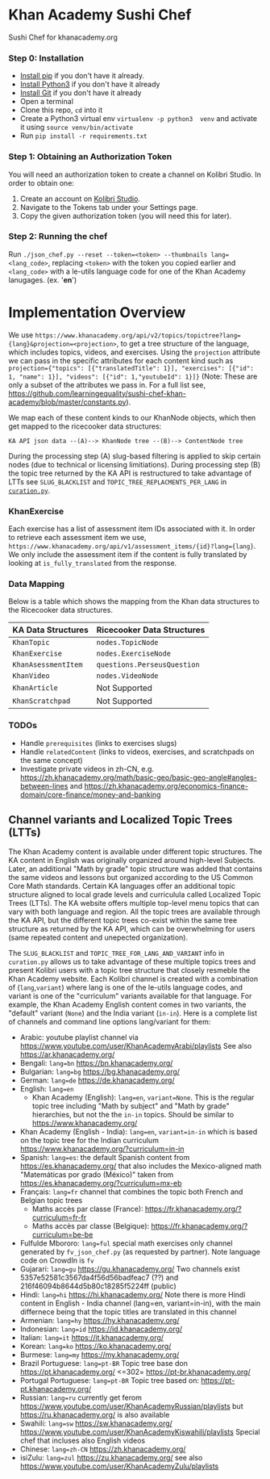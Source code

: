 # Khan Academy Sushi Chef

Sushi Chef for khanacademy.org

### Step 0: Installation

* [Install pip](https://pypi.python.org/pypi/pip) if you don't have it already.
* [Install Python3](https://www.python.org/downloads) if you don't have it already
* [Install Git](https://git-scm.com/book/en/v2/Getting-Started-Installing-Git) if you don't have it already
* Open a terminal
* Clone this repo, `cd` into it
* Create a Python3 virtual env `virtualenv -p python3  venv`
  and activate it using `source venv/bin/activate`
* Run `pip install -r requirements.txt`

### Step 1: Obtaining an Authorization Token ###
You will need an authorization token to create a channel on Kolibri Studio. In order to obtain one:

1. Create an account on [Kolibri Studio](https://contentworkshop.learningequality.org/).
2. Navigate to the Tokens tab under your Settings page.
3. Copy the given authorization token (you will need this for later).

### Step 2: Running the chef ###
Run `./json_chef.py --reset --token=<token> --thumbnails lang=<lang_code>`,
replacing `<token>` with the token you copied earlier and `<lang_code>` with a 
le-utils language code for one of the Khan Academy lanugages. (ex. '**en**')

<!--
 * Supported Language Codes: en, es, pt-BR, pt-PT, fr, sw
 * Lite Language Codes: zu
-->

# Implementation Overview

We use `https://www.khanacademy.org/api/v2/topics/topictree?lang={lang}&projection=<projection>`,
to get a tree structure of the language, which includes topics, videos, and exercises.
Using the `projection` attribute we can pass in the specific attributes for each 
content kind such as `projection={"topics": [{"translatedTitle": 1}], "exercises": [{"id": 1, "name": 1}], "videos": [{"id": 1,"youtubeId": 1}]}`
(Note: These are only a subset of the attributes we pass in. For a full list see,
https://github.com/learningequality/sushi-chef-khan-academy/blob/master/constants.py).

We map each of these content kinds to our KhanNode objects, which then get mapped
to the ricecooker data structures:

    KA API json data --(A)--> KhanNode tree --(B)--> ContentNode tree

During the processing step (A) slug-based filtering is applied to skip certain
nodes (due to technical or licensing limitiations). During processing step (B)
the topic tree returned by the KA API is restructured to take advantage of LTTs
see `SLUG_BLACKLIST` and `TOPIC_TREE_REPLACMENTS_PER_LANG` in [`curation.py`](./curation.py).





### KhanExercise

Each exercise has a list of assessment item IDs associated with it. In order to retrieve each assessment item we use, `https://www.khanacademy.org/api/v1/assessment_items/{id}?lang={lang}`. We only include the assessment item if the content is fully translated by looking at `is_fully_translated` from the response.

### Data Mapping
Below is a table which shows the mapping from the Khan data structures to the Ricecooker data structures.

| KA Data Structures    | Ricecooker Data Structures  |
| ------------------    | --------------------------  |
| `KhanTopic`           | `nodes.TopicNode`           |
| `KhanExercise`        | `nodes.ExerciseNode`        |
| `KhanAsessmentItem`   | `questions.PerseusQuestion` |
| `KhanVideo`           | `nodes.VideoNode`           |
| `KhanArticle`         | Not Supported               |
| `KhanScratchpad`      | Not Supported               |


### TODOs
 - Handle `prerequisites` (links to exercises slugs)
 - Handle `relatedContent` (links to videos, exercises, and scratchpads on the same concept)
 - Investigate private videos in zh-CN, e.g.
   https://zh.khanacademy.org/math/basic-geo/basic-geo-angle#angles-between-lines
   and https://zh.khanacademy.org/economics-finance-domain/core-finance/money-and-banking



## Channel variants and Localized Topic Trees (LTTs)
The Khan Academy content is available under different topic structures. The KA
content in English was originally organized around high-level Subjects. Later,
an additional "Math by grade" topic structure was added that contains the same
videos and lessons but organized according to the US Common Core Math standards.
Certain KA languages offer an additional topic structure aligned to local grade
levels and curriculula called Localized Topic Trees (LTTs). The KA website offers
multiple top-level menu topics that can vary with both language and region.
All the topic trees are available through the KA API, but the different topic
trees co-exist within the same tree structure as returned by the KA API, which
can be overwhelming for users (same repeated content and unepected organization).

The `SLUG_BLACKLIST` and `TOPIC_TREE_FOR_LANG_AND_VARIANT` info in `curation.py`
allows us to take advantage of these multiple topics trees and present Kolibri
users with a topic tree structure that closely resmeble the Khan Academy website.
Each Kolibri channel is created with a combination of (`lang`,`variant`) where
lang is one of the le-utils language codes, and variant is one of the "curriculum"
variants available for that language. For example, the Khan Academy English content
comes in two variants, the "default" variant (`None`) and the India variant (`in-in`).
Here is a complete list of channels and command line options lang/variant for them:

- Arabic: youtube playlist channel via https://www.youtube.com/user/KhanAcademyArabi/playlists
  See also https://ar.khanacademy.org/
- Bengali: `lang=bn` https://bn.khanacademy.org/
- Bulgarian: `lang=bg` https://bg.khanacademy.org/
- German: `lang=de` https://de.khanacademy.org/
- English: `lang=en`
  - Khan Academy (English): `lang=en`, `variant=None`. This is the regular topic
    tree including "Math by subject" and "Math by grade" hierarchies, but not
    the the `in-in` topics. Should be similar to https://www.khanacademy.org/
- Khan Academy (English - India): `lang=en`, `variant=in-in` which is based on the
  topic tree for the Indian curriculum https://www.khanacademy.org/?curriculum=in-in
- Spanish: `lang=es`: the default Spanish content from https://es.khanacademy.org/
  that also includes the Mexico-aligned math "Matemáticas por grado (México)"
  taken from https://es.khanacademy.org/?curriculum=mx-eb
- Français: `lang=fr` channel that combines the topic both French and Belgian topic trees
  - Maths accès par classe (France): https://fr.khanacademy.org/?curriculum=fr-fr
  - Maths accès par classe (Belgique): https://fr.khanacademy.org/?curriculum=be-be
- Fulfulde Mbororo: `lang=ful` special math exercises only channel generated by
  `fv_json_chef.py` (as requested by partner). Note language code on CrowdIn is `fv`
- Gujarari: `lang=gu` https://gu.khanacademy.org/
  Two channels exist 5357e52581c3567da4f56d56badfeac7 (??) and 216f46094b8644d5b80c18285f5224ff (public)
- Hindi: `lang=hi` https://hi.khanacademy.org/
  Note there is more Hindi content in English - India channel (lang=en, variant=in-in),
  with the main differnece being that the topic titles are translated in this channel
- Armenian: `lang=hy` https://hy.khanacademy.org/
- Indonesian: `lang=id` https://id.khanacademy.org/
- Italian: `lang=it` https://it.khanacademy.org/
- Korean: `lang=ko` https://ko.khanacademy.org/
- Burmese: `lang=my` https://my.khanacademy.org/
- Brazil Portuguese: `lang=pt-BR`
  Topic tree base don https://pt.khanacademy.org/ <=302= https://pt-br.khanacademy.org/
- Portugal Portuguese: `lang=pt-BR`
  Topic tree based on: https://pt-pt.khanacademy.org/
- Russian: `lang=ru` currently get ferom https://www.youtube.com/user/KhanAcademyRussian/playlists
  but https://ru.khanacademy.org/ is also available
- Swahili: `lang=sw` https://sw.khanacademy.org/
  https://www.youtube.com/user/KhanAcademyKiswahili/playlists
  Special chef that incluses also English videos
- Chinese: `lang=zh-CN` https://zh.khanacademy.org/
- isiZulu: `lang=zul` https://zu.khanacademy.org/
  see also https://www.youtube.com/user/KhanAcademyZulu/playlists
